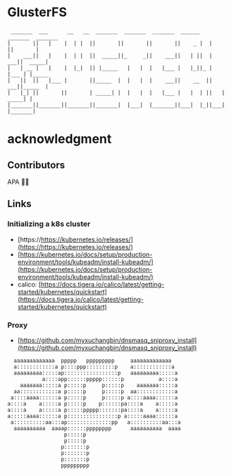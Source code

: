 # GlusterFS
```
 _______  ___      __   __  _______  _______  _______  ______    _______  _______ 
|       ||   |    |  | |  ||       ||       ||       ||    _ |  |       ||       |
|    ___||   |    |  | |  ||  _____||_     _||    ___||   | ||  |    ___||  _____|
|   | __ |   |    |  |_|  || |_____   |   |  |   |___ |   |_||_ |   |___ | |_____ 
|   ||  ||   |___ |       ||_____  |  |   |  |    ___||    __  ||    ___||_____  |
|   |_| ||       ||       | _____| |  |   |  |   |___ |   |  | ||   |     _____| |
|_______||_______||_______||_______|  |___|  |_______||___|  |_||___|    |_______|
```

# acknowledgment
## Contributors

APA 🖖🏻

## Links
### Initializing a k8s cluster
- [https://https://kubernetes.io/releases/](https://https://kubernetes.io/releases/)
- [https://kubernetes.io/docs/setup/production-environment/tools/kubeadm/install-kubeadm/](https://kubernetes.io/docs/setup/production-environment/tools/kubeadm/install-kubeadm/)
- calico: [https://docs.tigera.io/calico/latest/getting-started/kubernetes/quickstart](https://docs.tigera.io/calico/latest/getting-started/kubernetes/quickstart)

### Proxy
- [https://github.com/myxuchangbin/dnsmasq_sniproxy_install](https://github.com/myxuchangbin/dnsmasq_sniproxy_install)


```
  aaaaaaaaaaaaa  ppppp   ppppppppp     aaaaaaaaaaaaa   
  a::::::::::::a p::::ppp:::::::::p    a::::::::::::a  
  aaaaaaaaa:::::ap:::::::::::::::::p   aaaaaaaaa:::::a 
           a::::app::::::ppppp::::::p           a::::a 
    aaaaaaa:::::a p:::::p     p:::::p    aaaaaaa:::::a 
  aa::::::::::::a p:::::p     p:::::p  aa::::::::::::a 
 a::::aaaa::::::a p:::::p     p:::::p a::::aaaa::::::a 
a::::a    a:::::a p:::::p    p::::::pa::::a    a:::::a 
a::::a    a:::::a p:::::ppppp:::::::pa::::a    a:::::a 
a:::::aaaa::::::a p::::::::::::::::p a:::::aaaa::::::a 
 a::::::::::aa:::ap::::::::::::::pp   a::::::::::aa:::a
  aaaaaaaaaa  aaaap::::::pppppppp      aaaaaaaaaa  aaaa
                  p:::::p                              
                  p:::::p                              
                 p:::::::p                             
                 p:::::::p                             
                 p:::::::p                             
                 ppppppppp                             
```